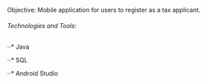 Objective: 
Mobile application for users to register as a tax applicant.

###### Technologies and Tools:
⋅⋅* Java

⋅⋅* SQL

⋅⋅* Android Studio
